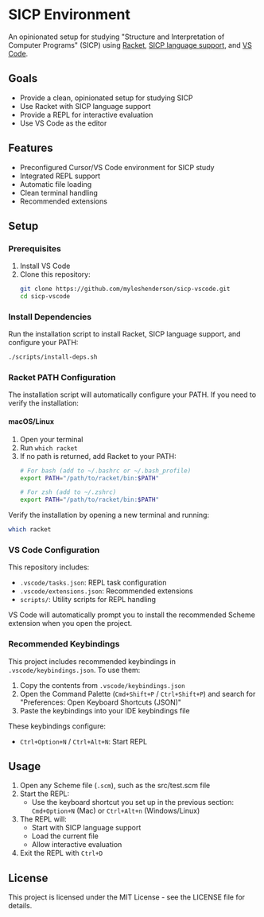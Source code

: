 # SICP Environment

An opinionated setup for studying "Structure and Interpretation of Computer Programs" (SICP) using [Racket](https://racket-lang.org/), [SICP language support](https://github.com/jeapostrophe/racket-sicp), and [VS Code](https://code.visualstudio.com/).

## Goals

- Provide a clean, opinionated setup for studying SICP
- Use Racket with SICP language support
- Provide a REPL for interactive evaluation
- Use VS Code as the editor

## Features

- Preconfigured Cursor/VS Code environment for SICP study
- Integrated REPL support
- Automatic file loading
- Clean terminal handling
- Recommended extensions

## Setup

### Prerequisites

1. Install VS Code
2. Clone this repository:
   ```bash
   git clone https://github.com/myleshenderson/sicp-vscode.git
   cd sicp-vscode
   ```

### Install Dependencies

Run the installation script to install Racket, SICP language support, and configure your PATH:
```bash
./scripts/install-deps.sh
```

### Racket PATH Configuration
The installation script will automatically configure your PATH. If you need to verify the installation:

#### macOS/Linux
1. Open your terminal
2. Run `which racket`
3. If no path is returned, add Racket to your PATH:
   ```bash
   # For bash (add to ~/.bashrc or ~/.bash_profile)
   export PATH="/path/to/racket/bin:$PATH"
   
   # For zsh (add to ~/.zshrc)
   export PATH="/path/to/racket/bin:$PATH"
   ```

Verify the installation by opening a new terminal and running:
```bash
which racket
```

### VS Code Configuration

This repository includes:
- `.vscode/tasks.json`: REPL task configuration
- `.vscode/extensions.json`: Recommended extensions
- `scripts/`: Utility scripts for REPL handling

VS Code will automatically prompt you to install the recommended Scheme extension when you open the project.

### Recommended Keybindings

This project includes recommended keybindings in `.vscode/keybindings.json`. To use them:

1. Copy the contents from `.vscode/keybindings.json`
2. Open the Command Palette (`Cmd+Shift+P` / `Ctrl+Shift+P`) and search for "Preferences: Open Keyboard Shortcuts (JSON)"
3. Paste the keybindings into your IDE keybindings file

These keybindings configure:
- `Ctrl+Option+N` / `Ctrl+Alt+N`: Start REPL

## Usage

1. Open any Scheme file (`.scm`), such as the src/test.scm file
2. Start the REPL:
   - Use the keyboard shortcut you set up in the previous section: `Cmd+Option+N` (Mac) or `Ctrl+Alt+n` (Windows/Linux)
3. The REPL will:
   - Start with SICP language support
   - Load the current file
   - Allow interactive evaluation
4. Exit the REPL with `Ctrl+D`

## License

This project is licensed under the MIT License - see the LICENSE file for details.
